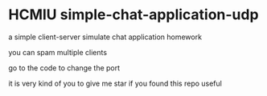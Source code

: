 # HCMIU simple-chat-application-udp
a simple client-server simulate chat application homework


you can spam multiple clients

go to the code to change the port


it is very kind of you to give me star if you found this repo useful
